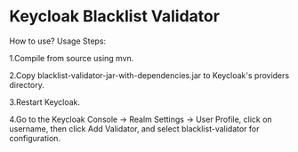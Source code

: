 # Keycloak Blacklist Validator

How to use?
Usage Steps:

1.Compile from source using mvn.

2.Copy blacklist-validator-jar-with-dependencies.jar to Keycloak's providers directory.

3.Restart Keycloak.

4.Go to the Keycloak Console → Realm Settings → User Profile, click on username, then click Add Validator, and select blacklist-validator for configuration.
